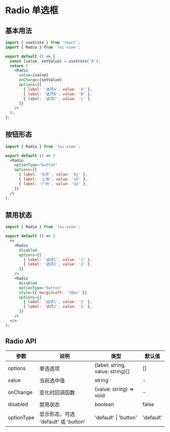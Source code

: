 # Radio 单选框

## 基本用法

```jsx
import { useState } from 'react';
import { Radio } from 'lei-view';

export default () => {
  const [value, setValue] = useState('A');
  return (
    <Radio
      value={value}
      onChange={setValue}
      options={[
        { label: '选项A', value: 'A' },
        { label: '选项B', value: 'B' },
        { label: '选项C', value: 'C' },
      ]}
    />
  );
};
```

## 按钮形态

```jsx
import { Radio } from 'lei-view';

export default () => (
  <Radio
    optionType="button"
    options={[
      { label: '北京', value: 'bj' },
      { label: '上海', value: 'sh' },
      { label: '广州', value: 'gz' },
    ]}
  />
);
```

## 禁用状态

```jsx
import { Radio } from 'lei-view';

export default () => (
  <>
    <Radio
      disabled
      options={[
        { label: '选项1', value: '1' },
        { label: '选项2', value: '2' },
      ]}
    />
    <Radio
      disabled
      optionType="button"
      style={{ marginLeft: '10px' }}
      options={[
        { label: '选项1', value: '1' },
        { label: '选项2', value: '2' },
      ]}
    />
  </>
);
```

## Radio API

| 参数       | 说明                                 | 类型                             | 默认值    |
| ---------- | ------------------------------------ | -------------------------------- | --------- |
| options    | 单选选项                             | {label: string, value: string}[] | []        |
| value      | 当前选中值                           | string                           | -         |
| onChange   | 变化时回调函数                       | (value: string) => void          | -         |
| disabled   | 禁用状态                             | boolean                          | false     |
| optionType | 显示形态，可选 'default' 或 'button' | 'default' \| 'button'            | 'default' |
